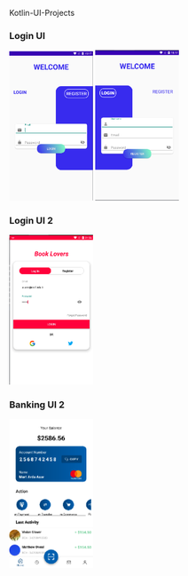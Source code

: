Kotlin-UI-Projects

<h3>Login UI</h3>
<div>
<img src="images/login1.png" width=30%>
<img src="images/login2.png" width=30%>
</div>

<h3>Login UI 2</h3>
<div>
<img src="images/login3.png" width=30%>
</div>

<h3>Banking UI 2</h3>
<div>
<img src="images/banking.png" width=30%>
</div>

